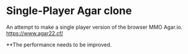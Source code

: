 # Single-Player Agar clone
An attempt to make a single player version of the browser MMO Agar.io.
https://www.agar22.cf/

**The performance needs to be improved.
